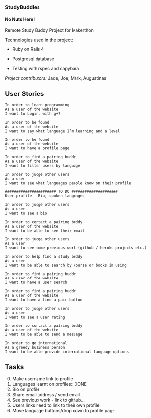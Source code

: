 
### StudyBuddies ###
#### No Nuts Here! ####
Remote Study Buddy Project for Makerthon


Technologies used in the project:

* Ruby on Rails 4

* Postgresql database

* Testing with rspec and capybara

_Project contributors:_ Jade, Joe, Mark, Augustinas

User Stories
------------
```
In order to learn programming
As a user of the website
I want to Login, with g+?

In order to be found
As a user of the website
I want to say what language I’m learning and a level

In order to be found
As a user of the website
I want to have a profile page

In order to find a pairing buddy
As a user of the website
I want to filter users by language

In order to judge other users
As a user
I want to see what languages people know on their profile

####################### TO DO #####################
User profile - Bio, spoken languages

In order to judge other users
As a user
I want to see a bio

In order to contact a pairing buddy
As a user of the website
I want to be able to see their email

In order to judge other users
As a user
I want to see some previous work (github / heroku projects etc.)

In order to help find a study buddy
As a user
I want to be able to search by course or books im using

In order to find a pairing buddy
As a user of the website
I want to have a user search

In order to find a pairing buddy
As a user of the website
I want to have a find a pair button

In order to judge other users
As a user
I want to see a user rating

In order to contact a pairing buddy
As a user of the website
I want to be able to send a message

In order to go international
As a greedy business person
I want to be able provide international language options
```
Tasks
-----
0. Make username link to profile
1. Languages learnt on profiles:: DONE
2. Bio on profile
3. Share email address / send email
4. See previous work - link to github...
5. Users links need to link to their own profile
6. Move language buttons/drop down to profile page
